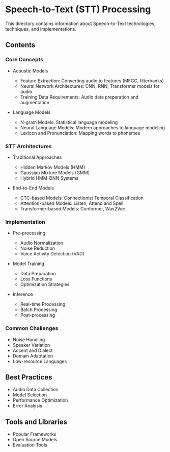 # Speech-to-Text (STT) Processing

This directory contains information about Speech-to-Text technologies, techniques, and implementations.

## Contents

### Core Concepts

- Acoustic Models

  - Feature Extraction: Converting audio to features (MFCC, filterbanks)
  - Neural Network Architectures: CNN, RNN, Transformer models for audio
  - Training Data Requirements: Audio data preparation and augmentation

- Language Models
  - N-gram Models: Statistical language modeling
  - Neural Language Models: Modern approaches to language modeling
  - Lexicon and Pronunciation: Mapping words to phonemes

### STT Architectures

- Traditional Approaches

  - Hidden Markov Models (HMM)
  - Gaussian Mixture Models (GMM)
  - Hybrid HMM-DNN Systems

- End-to-End Models
  - CTC-based Models: Connectionist Temporal Classification
  - Attention-based Models: Listen, Attend and Spell
  - Transformer-based Models: Conformer, Wav2Vec

### Implementation

- Pre-processing

  - Audio Normalization
  - Noise Reduction
  - Voice Activity Detection (VAD)

- Model Training

  - Data Preparation
  - Loss Functions
  - Optimization Strategies

- Inference
  - Real-time Processing
  - Batch Processing
  - Post-processing

### Common Challenges

- Noise Handling
- Speaker Variation
- Accent and Dialect
- Domain Adaptation
- Low-resource Languages

## Best Practices

- Audio Data Collection
- Model Selection
- Performance Optimization
- Error Analysis

## Tools and Libraries

- Popular Frameworks
- Open Source Models
- Evaluation Tools
